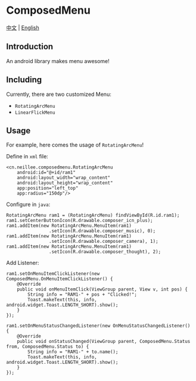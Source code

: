 # ComposedMenu
[中文][1] | [English][2]
## Introduction
An android library makes menu awesome!

## Including
Currently, there are two customized Menu:
- `RotatingArcMenu`
- `LinearFlickMenu`

## Usage
For example, here comes the usage of `RotatingArcMenu`!

Define in `xml` file:
```
<cn.neillee.composedmenu.RotatingArcMenu
    android:id="@+id/ram1"
    android:layout_width="wrap_content"
    android:layout_height="wrap_content"
    app:position="left_top"
    app:radius="150dp"/>
```

Configure in `java`:
```
RotatingArcMenu ram1 = (RotatingArcMenu) findViewById(R.id.ram1);
ram1.setCenterButtonIcon(R.drawable.composer_icn_plus);
ram1.addItem(new RotatingArcMenu.MenuItem(ram1)
                .setIcon(R.drawable.composer_music), 0);
ram1.addItem(new RotatingArcMenu.MenuItem(ram1)
                .setIcon(R.drawable.composer_camera), 1);
ram1.addItem(new RotatingArcMenu.MenuItem(ram1)
                .setIcon(R.drawable.composer_thought), 2);
```

Add Listener:
```
ram1.setOnMenuItemClickListener(new ComposedMenu.OnMenuItemClickListener() {
    @Override
    public void onMenuItemClick(ViewGroup parent, View v, int pos) {
        String info = "RAM1-" + pos + "Clicked!";
        Toast.makeText(this, info, android.widget.Toast.LENGTH_SHORT).show();
    }
});

ram1.setOnMenuStatusChangedListener(new OnMenuStatusChangedListener() {
    @Override
    public void onStatusChanged(ViewGroup parent, ComposedMenu.Status from, ComposedMenu.Status to) {
        String info = "RAM1-" + to.name();
        Toast.makeText(this, info, android.widget.Toast.LENGTH_SHORT).show();
    }
});
```

[1]: README_CN.MD
[2]: README.MD